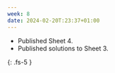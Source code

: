 ```yaml
---
week: 8
date: 2024-02-20T:23:37+01:00
---
```


- Published Sheet 4.
- Published solutions to Sheet 3.




{: .fs-5 }
